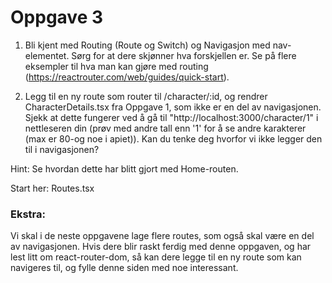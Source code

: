 # Oppgave 3
1. Bli kjent med Routing (Route og Switch) og Navigasjon med nav-elementet. Sørg for at dere skjønner hva forskjellen er. Se på flere eksempler til hva man kan gjøre med routing (https://reactrouter.com/web/guides/quick-start). 

2. Legg til en ny route som router til /character/:id, og rendrer CharacterDetails.tsx fra Oppgave 1, som ikke er en del av navigasjonen. Sjekk at dette fungerer ved å gå til "http://localhost:3000/character/1" i nettleseren din (prøv med andre tall enn '1' for å se andre karakterer (max er 80-og noe i apiet)). Kan du tenke deg hvorfor vi ikke legger den til i navigasjonen?

Hint: Se hvordan dette har blitt gjort med Home-routen. 

Start her: Routes.tsx

### Ekstra:
Vi skal i de neste oppgavene lage flere routes, som også skal være en del av navigasjonen. Hvis dere blir raskt ferdig med denne oppgaven, og har lest litt om react-router-dom, så kan dere legge til en ny route som kan navigeres til, og fylle denne siden med noe interessant. 